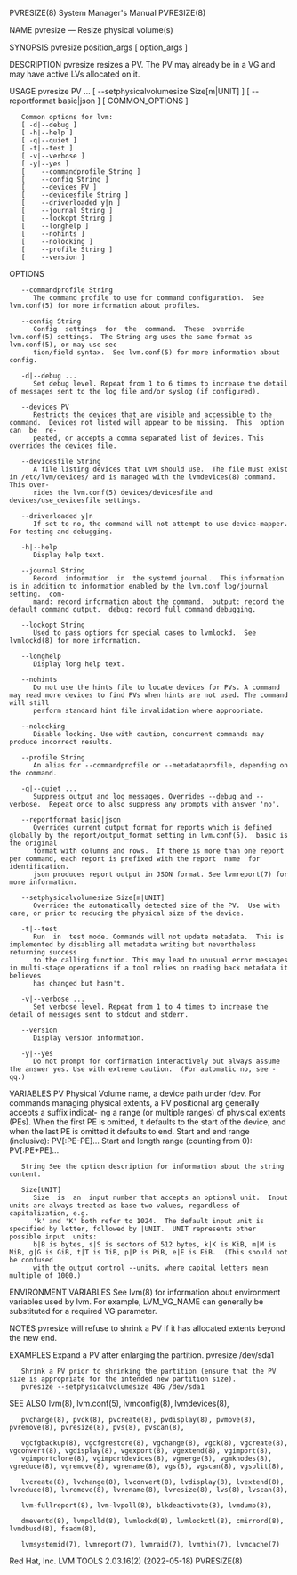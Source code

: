 PVRESIZE(8)							    System Manager's Manual							   PVRESIZE(8)

NAME
       pvresize — Resize physical volume(s)

SYNOPSIS
       pvresize position_args
	   [ option_args ]

DESCRIPTION
       pvresize resizes a PV. The PV may already be in a VG and may have active LVs allocated on it.

USAGE
       pvresize PV ...
	   [	--setphysicalvolumesize Size[m|UNIT] ]
	   [	--reportformat basic|json ]
	   [ COMMON_OPTIONS ]

       Common options for lvm:
	   [ -d|--debug ]
	   [ -h|--help ]
	   [ -q|--quiet ]
	   [ -t|--test ]
	   [ -v|--verbose ]
	   [ -y|--yes ]
	   [	--commandprofile String ]
	   [	--config String ]
	   [	--devices PV ]
	   [	--devicesfile String ]
	   [	--driverloaded y|n ]
	   [	--journal String ]
	   [	--lockopt String ]
	   [	--longhelp ]
	   [	--nohints ]
	   [	--nolocking ]
	   [	--profile String ]
	   [	--version ]

OPTIONS

       --commandprofile String
	      The command profile to use for command configuration.  See lvm.conf(5) for more information about profiles.

       --config String
	      Config  settings	for  the  command.  These  override lvm.conf(5) settings.  The String arg uses the same format as lvm.conf(5), or may use sec‐
	      tion/field syntax.  See lvm.conf(5) for more information about config.

       -d|--debug ...
	      Set debug level. Repeat from 1 to 6 times to increase the detail of messages sent to the log file and/or syslog (if configured).

       --devices PV
	      Restricts the devices that are visible and accessible to the command.  Devices not listed will appear to be missing.  This  option  can  be  re‐
	      peated, or accepts a comma separated list of devices. This overrides the devices file.

       --devicesfile String
	      A file listing devices that LVM should use.  The file must exist in /etc/lvm/devices/ and is managed with the lvmdevices(8) command.  This over‐
	      rides the lvm.conf(5) devices/devicesfile and devices/use_devicesfile settings.

       --driverloaded y|n
	      If set to no, the command will not attempt to use device-mapper.	For testing and debugging.

       -h|--help
	      Display help text.

       --journal String
	      Record  information  in  the systemd journal.  This information is in addition to information enabled by the lvm.conf log/journal setting.  com‐
	      mand: record information about the command.  output: record the default command output.  debug: record full command debugging.

       --lockopt String
	      Used to pass options for special cases to lvmlockd.  See lvmlockd(8) for more information.

       --longhelp
	      Display long help text.

       --nohints
	      Do not use the hints file to locate devices for PVs. A command may read more devices to find PVs when hints are not used. The command will still
	      perform standard hint file invalidation where appropriate.

       --nolocking
	      Disable locking. Use with caution, concurrent commands may produce incorrect results.

       --profile String
	      An alias for --commandprofile or --metadataprofile, depending on the command.

       -q|--quiet ...
	      Suppress output and log messages. Overrides --debug and --verbose.  Repeat once to also suppress any prompts with answer 'no'.

       --reportformat basic|json
	      Overrides current output format for reports which is defined globally by the report/output_format setting in lvm.conf(5).	 basic is the original
	      format with columns and rows.  If there is more than one report per command, each report is prefixed with the report  name  for  identification.
	      json produces report output in JSON format. See lvmreport(7) for more information.

       --setphysicalvolumesize Size[m|UNIT]
	      Overrides the automatically detected size of the PV.  Use with care, or prior to reducing the physical size of the device.

       -t|--test
	      Run  in  test mode. Commands will not update metadata.  This is implemented by disabling all metadata writing but nevertheless returning success
	      to the calling function. This may lead to unusual error messages in multi-stage operations if a tool relies on reading back metadata it believes
	      has changed but hasn't.

       -v|--verbose ...
	      Set verbose level. Repeat from 1 to 4 times to increase the detail of messages sent to stdout and stderr.

       --version
	      Display version information.

       -y|--yes
	      Do not prompt for confirmation interactively but always assume the answer yes. Use with extreme caution.	(For automatic no, see -qq.)

VARIABLES
       PV     Physical Volume name, a device path under /dev.  For commands managing physical extents, a PV positional arg generally accepts a suffix indicat‐
	      ing a range (or multiple ranges) of physical extents (PEs). When the first PE is omitted, it defaults to the start of the device, and  when  the
	      last PE is omitted it defaults to end.  Start and end range (inclusive): PV[:PE-PE]...  Start and length range (counting from 0): PV[:PE+PE]...

       String See the option description for information about the string content.

       Size[UNIT]
	      Size  is	an  input number that accepts an optional unit.	 Input units are always treated as base two values, regardless of capitalization, e.g.
	      'k' and 'K' both refer to 1024.  The default input unit is specified by letter, followed by |UNIT.  UNIT represents other possible input	units:
	      b|B is bytes, s|S is sectors of 512 bytes, k|K is KiB, m|M is MiB, g|G is GiB, t|T is TiB, p|P is PiB, e|E is EiB.  (This should not be confused
	      with the output control --units, where capital letters mean multiple of 1000.)

ENVIRONMENT VARIABLES
       See lvm(8) for information about environment variables used by lvm.  For example, LVM_VG_NAME can generally be substituted for a required VG parameter.

NOTES
       pvresize will refuse to shrink a PV if it has allocated extents beyond the new end.

EXAMPLES
       Expand a PV after enlarging the partition.
       pvresize /dev/sda1

       Shrink a PV prior to shrinking the partition (ensure that the PV size is appropriate for the intended new partition size).
       pvresize --setphysicalvolumesize 40G /dev/sda1

SEE ALSO
       lvm(8), lvm.conf(5), lvmconfig(8), lvmdevices(8),

       pvchange(8), pvck(8), pvcreate(8), pvdisplay(8), pvmove(8), pvremove(8), pvresize(8), pvs(8), pvscan(8),

       vgcfgbackup(8), vgcfgrestore(8), vgchange(8), vgck(8), vgcreate(8), vgconvert(8), vgdisplay(8), vgexport(8), vgextend(8), vgimport(8),
       vgimportclone(8), vgimportdevices(8), vgmerge(8), vgmknodes(8), vgreduce(8), vgremove(8), vgrename(8), vgs(8), vgscan(8), vgsplit(8),

       lvcreate(8), lvchange(8), lvconvert(8), lvdisplay(8), lvextend(8), lvreduce(8), lvremove(8), lvrename(8), lvresize(8), lvs(8), lvscan(8),

       lvm-fullreport(8), lvm-lvpoll(8), blkdeactivate(8), lvmdump(8),

       dmeventd(8), lvmpolld(8), lvmlockd(8), lvmlockctl(8), cmirrord(8), lvmdbusd(8), fsadm(8),

       lvmsystemid(7), lvmreport(7), lvmraid(7), lvmthin(7), lvmcache(7)

Red Hat, Inc.						       LVM TOOLS 2.03.16(2) (2022-05-18)						   PVRESIZE(8)
